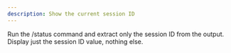```yaml
---
description: Show the current session ID
---
```


Run the /status command and extract only the session ID from the output. Display just the session ID value, nothing else.
